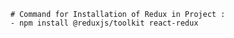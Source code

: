 
        # Command for Installation of Redux in Project :
        - npm install @reduxjs/toolkit react-redux